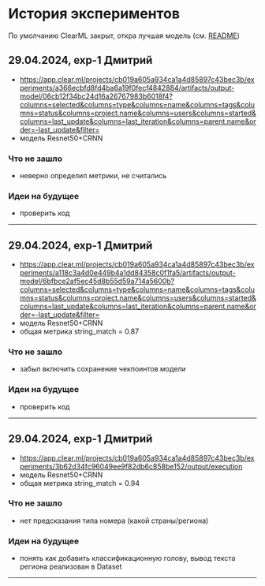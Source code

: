 # История экспериментов

По умолчанию ClearML закрыт, откра лучшая модель (см. [README](README.md))

## 29.04.2024, exp-1 Дмитрий

- https://app.clear.ml/projects/cb019a605a934ca1a4d85897c43bec3b/experiments/a366ecbfd8fd4ba6a19f0fecf4842884/artifacts/output-model/06cb12f34bc24d16a26767983b6018f4?columns=selected&columns=type&columns=name&columns=tags&columns=status&columns=project.name&columns=users&columns=started&columns=last_update&columns=last_iteration&columns=parent.name&order=-last_update&filter=
- модель Resnet50+CRNN

### Что не зашло
- неверно определил метрики, не считались

### Идеи на будущее
- проверить код

---


## 29.04.2024, exp-1 Дмитрий

- https://app.clear.ml/projects/cb019a605a934ca1a4d85897c43bec3b/experiments/a118c3a4d0e449b4a1dd84358c0f1fa5/artifacts/output-model/6bfbce2af5ec45d8b55d59a714a5600b?columns=selected&columns=type&columns=name&columns=tags&columns=status&columns=project.name&columns=users&columns=started&columns=last_update&columns=last_iteration&columns=parent.name&order=-last_update&filter=
- модель Resnet50+CRNN
- общая метрика string_match = 0.87

### Что не зашло
- забыл включить сохранение чекпоинтов модели

### Идеи на будущее
- проверить код

---


## 29.04.2024, exp-1 Дмитрий

- https://app.clear.ml/projects/cb019a605a934ca1a4d85897c43bec3b/experiments/3b62d34fc96049ee9f82db6c858be152/output/execution
- модель Resnet50+CRNN
- общая метрика string_match = 0.94

### Что не зашло
- нет предсказания типа номера (какой страны/региона)

### Идеи на будущее
- понять как добавить классификационную голову, вывод текста региона 
  реализован в Dataset

---
